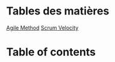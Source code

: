 # Tables des matières


[Agile Method](./agile_methode/agile_method.md)
[Scrum Velocity](./agile_methode/scrum_velocity.md)



# Table of contents